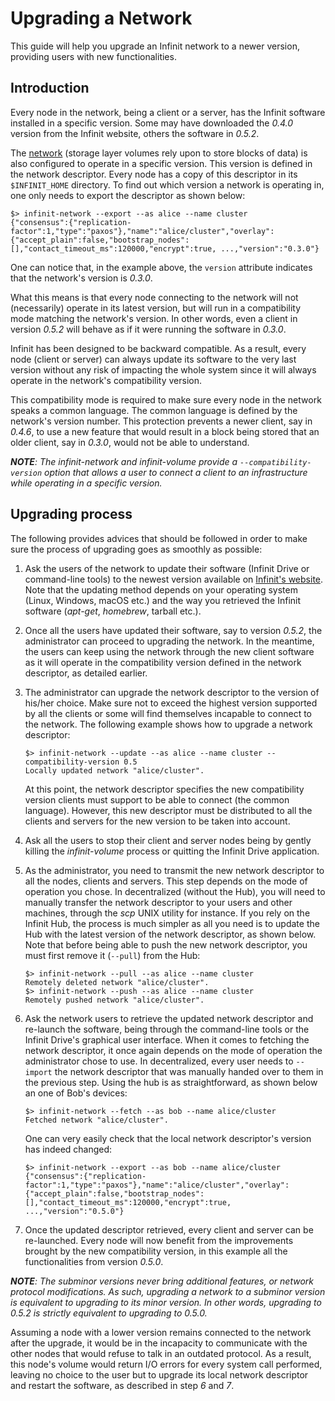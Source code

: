 Upgrading a Network
===================

This guide will help you upgrade an Infinit network to a newer version, providing users with new functionalities.

Introduction
------------

Every node in the network, being a client or a server, has the Infinit software installed in a specific version. Some may have downloaded the _0.4.0_ version from the Infinit website, others the software in _0.5.2_.

The [network](/documentation/technology#distributed-hash-table) (storage layer volumes rely upon to store blocks of data) is also configured to operate in a specific version. This version is defined in the network descriptor. Every node has a copy of this descriptor in its `$INFINIT_HOME` directory. To find out which version a network is operating in, one only needs to export the descriptor as shown below:

```
$> infinit-network --export --as alice --name cluster
{"consensus":{"replication-factor":1,"type":"paxos"},"name":"alice/cluster","overlay":{"accept_plain":false,"bootstrap_nodes":[],"contact_timeout_ms":120000,"encrypt":true, ...,"version":"0.3.0"}
```

One can notice that, in the example above, the `version` attribute indicates that the network's version is _0.3.0_.

What this means is that every node connecting to the network will not (necessarily) operate in its latest version, but will run in a compatibility mode matching the network's version. In other words, even a client in version _0.5.2_ will behave as if it were running the software in _0.3.0_.

Infinit has been designed to be backward compatible. As a result, every node (client or server) can always update its software to the very last version without any risk of impacting the whole system since it will always operate in the network's compatibility version.

This compatibility mode is required to make sure every node in the network speaks a common language. The common language is defined by the network's version number. This protection prevents a newer client, say in _0.4.6_, to use a new feature that would result in a block being stored that an older client, say in _0.3.0_, would not be able to understand.

_**NOTE**: The infinit-network and infinit-volume provide a `--compatibility-version` option that allows a user to connect a client to an infrastructure while operating in a specific version._

Upgrading process
-----------------

The following provides advices that should be followed in order to make sure the process of upgrading goes as smoothly as possible:

1. Ask the users of the network to update their software (Infinit Drive or command-line tools) to the newest version available on [Infinit's website](http://infinit.sh/get-started)<!-- XXX[to change for /update] -->. Note that the updating method depends on your operating system (Linux, Windows, macOS etc.) and the way you retrieved the Infinit software (_apt-get_, _homebrew_, tarball etc.).
2. Once all the users have updated their software, say to version _0.5.2_, the administrator can proceed to upgrading the network. In the meantime, the users can keep using the network through the new client software as it will operate in the compatibility version defined in the network descriptor, as detailed earlier.
3. The administrator can upgrade the network descriptor to the version of his/her choice. Make sure not to exceed the highest version supported by all the clients or some will find themselves incapable to connect to the network. The following example shows how to upgrade a network descriptor:
   ```
   $> infinit-network --update --as alice --name cluster --compatibility-version 0.5
   Locally updated network "alice/cluster".
   ```
   At this point, the network descriptor specifies the new compatibility version clients must support to be able to connect (the common language). However, this new descriptor must be distributed to all the clients and servers for the new version to be taken into account.
4. Ask all the users to stop their client and server nodes being by gently killing the _infinit-volume_ process or quitting the Infinit Drive application.
5. As the administrator, you need to transmit the new network descriptor to all the nodes, clients and servers. This step depends on the mode of operation you chose. In decentralized (without the Hub), you will need to manually transfer the network descriptor to your users and other machines, through the _scp_ UNIX utility for instance. If you rely on the Infinit Hub, the process is much simpler as all you need is to update the Hub with the latest version of the network descriptor, as shown below. Note that before being able to push the new network descriptor, you must first remove it (`--pull`) from the Hub:
   ```
   $> infinit-network --pull --as alice --name cluster
   Remotely deleted network "alice/cluster".
   $> infinit-network --push --as alice --name cluster
   Remotely pushed network "alice/cluster".
   ```
6. Ask the network users to retrieve the updated network descriptor and re-launch the software, being through the command-line tools or the Infinit Drive's graphical user interface. When it comes to fetching the network descriptor, it once again depends on the mode of operation the administrator chose to use. In decentralized, every user needs to `--import` the network descriptor that was manually handed over to them in the previous step. Using the hub is as straightforward, as shown below an one of Bob's devices:
   ```
   $> infinit-network --fetch --as bob --name alice/cluster
   Fetched network "alice/cluster".
   ```

   One can very easily check that the local network descriptor's version has indeed changed:
   ```
   $> infinit-network --export --as bob --name alice/cluster
   {"consensus":{"replication-factor":1,"type":"paxos"},"name":"alice/cluster","overlay":{"accept_plain":false,"bootstrap_nodes":[],"contact_timeout_ms":120000,"encrypt":true, ...,"version":"0.5.0"}
   ```
7. Once the updated descriptor retrieved, every client and server can be re-launched. Every node will now benefit from the improvements brought by the new compatibility version, in this example all the functionalities from version _0.5.0_.

_**NOTE**: The subminor versions never bring additional features, or network protocol modifications. As such, upgrading a network to a subminor version is equivalent to upgrading to its minor version. In other words, upgrading to 0.5.2 is strictly equivalent to upgrading to 0.5.0._

Assuming a node with a lower version remains connected to the network after the upgrade, it would be in the incapacity to communicate with the other nodes that would refuse to talk in an outdated protocol. As a result, this node's volume would return I/O errors for every system call performed, leaving no choice to the user but to upgrade its local network descriptor and restart the software, as described in step _6_ and _7_.
